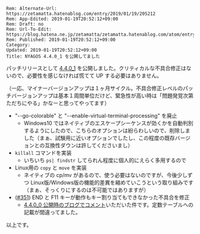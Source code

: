 ```header
Rem: Alternate-Url: https://zetamatta.hatenablog.com/entry/2019/01/19/205212
Rem: App-Edited: 2019-01-19T20:52:12+09:00
Rem: Draft: no
Rem: Url-To-Edit: https://blog.hatena.ne.jp/zetamatta/zetamatta.hatenablog.com/atom/entry/10257846132709405153
Rem: Published: 2019-01-19T20:52:12+09:00
Category:
Updated: 2019-01-19T20:52:12+09:00
Title: NYAGOS 4.4.0_1 を公開してました
```
パッチリリースとして [4.4.0_1](https://github.com/zetamatta/nyagos/releases/tag/4.4.0_1) を公開しました。クリティカルな不具合修正はないので、必要性を感じなければ慌てて UP する必要はありません。

（一応、マイナーバージョンアップは１ヶ月サイクル。不具合修正レベルのパッチバージョンアップは基本１周間単位だけど、緊急性が高い時は「問題発覚次第ただちにやる」かなーと思ってやってます）

* "--go-colorable" と "--enable-virtual-terminal-processing" を廃止
     * Windows10 ではネイティブのエスケープシーケンスが効くかを自動判別するようにしたので、こちらのオプションは紛らわしいので、削除しました（まぁ、試験用に近いオプションでしたし、この程度の既存バージョンとの互換性ダウンは許してくださいまし）
* `killall` コマンドを実装
   * いちいち `ps| findstr` してられん程度に個人的にえらく多用するので
* Linux用の `copy` と `move` を実装
    * ネイティブの cp/mv があるので、使う必要はないのですが、今後少しずつ Linux版/Windows版の機能的差異を縮めていこうという取り組みです（まぁ、そっくりにするのは不可能ではありますが）
* ([#351](https://github.com/zetamatta/nyagos/issues/351)) END と F11 キーが動作もキー割り当てもできなかった不具合を修正
    * [4.4.0_0 公開時のブログでコメント](http://zetamatta.hatenablog.com/entry/2019/01/17/023501)いただいた件です。定数テーブルへの記載が間違ってました。

以上です。
